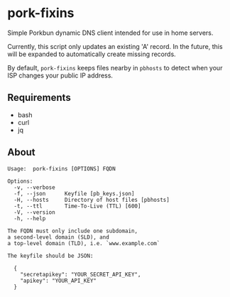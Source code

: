 # pork-fixins
Simple Porkbun dynamic DNS client intended for use in home servers.

Currently, this script only updates an existing 'A' record.
In the future, this will be expanded to automatically create
missing records.

By default, `pork-fixins` keeps files nearby in `pbhosts`
to detect when your ISP changes your public IP address.

## Requirements
- bash
- curl
- jq

## About
```
Usage:  pork-fixins [OPTIONS] FQDN

Options:
  -v, --verbose   
  -f, --json      Keyfile [pb_keys.json]
  -H, --hosts     Directory of host files [pbhosts]
  -t, --ttl       Time-To-Live (TTL) [600]
  -V, --version
  -h, --help

The FQDN must only include one subdomain,
a second-level domain (SLD), and
a top-level domain (TLD), i.e. `www.example.com`

The keyfile should be JSON:

  {
    "secretapikey": "YOUR_SECRET_API_KEY",
    "apikey": "YOUR_API_KEY"
  }
```
